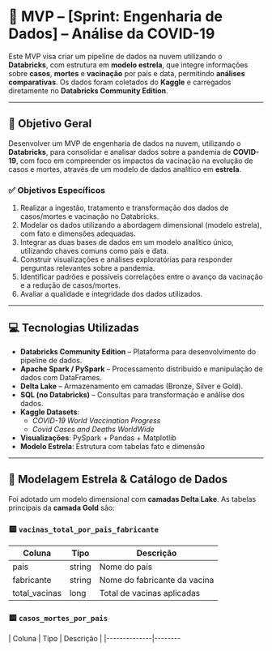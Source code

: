 # 🧪 MVP – [Sprint: Engenharia de Dados] – Análise da COVID-19

Este MVP visa criar um pipeline de dados na nuvem utilizando o **Databricks**, com estrutura em **modelo estrela**, que integre informações sobre **casos**, **mortes** e **vacinação** por país e data, permitindo **análises comparativas**. Os dados foram coletados do **Kaggle** e carregados diretamente no **Databricks Community Edition**.

---

## 🎯 Objetivo Geral

Desenvolver um MVP de engenharia de dados na nuvem, utilizando o **Databricks**, para consolidar e analisar dados sobre a pandemia de **COVID-19**, com foco em compreender os impactos da vacinação na evolução de casos e mortes, através de um modelo de dados analítico em **estrela**.

### ✅ Objetivos Específicos

1. Realizar a ingestão, tratamento e transformação dos dados de casos/mortes e vacinação no Databricks.  
2. Modelar os dados utilizando a abordagem dimensional (modelo estrela), com fato e dimensões adequadas.  
3. Integrar as duas bases de dados em um modelo analítico único, utilizando chaves comuns como país e data.  
4. Construir visualizações e análises exploratórias para responder perguntas relevantes sobre a pandemia.  
5. Identificar padrões e possíveis correlações entre o avanço da vacinação e a redução de casos/mortes.  
6. Avaliar a qualidade e integridade dos dados utilizados.  

---

## 💻 Tecnologias Utilizadas

- **Databricks Community Edition** – Plataforma para desenvolvimento do pipeline de dados.  
- **Apache Spark / PySpark** – Processamento distribuído e manipulação de dados com DataFrames.  
- **Delta Lake** – Armazenamento em camadas (Bronze, Silver e Gold).  
- **SQL (no Databricks)** – Consultas para transformação e análise dos dados.  
- **Kaggle Datasets**:
  - *COVID-19 World Vaccination Progress*  
  - *Covid Cases and Deaths WorldWide*  
- **Visualizações**: PySpark + Pandas + Matplotlib  
- **Modelo Estrela**: Estrutura com tabelas fato e dimensão  

---

## 🧱 Modelagem Estrela & Catálogo de Dados

Foi adotado um modelo dimensional com **camadas Delta Lake**. As tabelas principais da **camada Gold** são:

### 🟨 `vacinas_total_por_pais_fabricante`
| Coluna       | Tipo   | Descrição                                |
|--------------|--------|------------------------------------------|
| pais         | string | Nome do país                             |
| fabricante   | string | Nome do fabricante da vacina             |
| total_vacinas| long   | Total de vacinas aplicadas               |

### 🟨 `casos_mortes_por_pais`
| Coluna       | Tipo   | Descrição                                |
|--------------|--------



